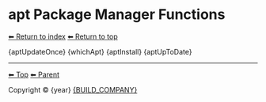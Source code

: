# apt Package Manager Functions

[⬅ Return to index](index.md)
[⬅ Return to top](../index.md)

{aptUpdateOnce}
{whichApt}
{aptInstall}
{aptUpToDate}

<!-- TEMPLATE footer 5 -->
<hr />

[⬅ Top](index.md) [⬅ Parent ](../index.md)

Copyright &copy; {year} [{BUILD_COMPANY}]({BUILD_COMPANY_LINK}{title})
